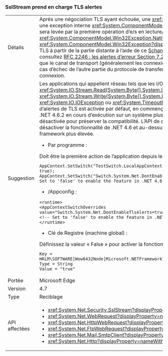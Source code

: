 ### <a name="sslstream-supports-tls-alerts"></a>SslStream prend en charge TLS alertes

|   |   |
|---|---|
|Détails|Après une négociation TLS ayant échouée, une <xref:System.IO.IOException?displayProperty=name> avec une exception interne <xref:System.ComponentModel.Win32Exception?displayProperty=name> exception sera levée par la première opération d’e/s en lecture/écriture. Le <xref:System.ComponentModel.Win32Exception.NativeErrorCode?displayProperty=name> de code pour le <xref:System.ComponentModel.Win32Exception?displayProperty=name> peuvent être mappées à l’alerte TLS à partir de la partie distante à l’aide de ce [Schannel documentation](https://msdn.microsoft.com/library/windows/desktop/dd721886%28v=vs.85%29.aspx). Pour plus d’informations, consultez [RFC 2246 : les alertes d’erreur Section 7.2.2](https://tools.ietf.org/html/rfc2246#section-7.2.2)le comportement de .NET 4.6.2 et en dessous est que le canal de transport (généralement les connexions TCP) expire pendant l’écriture ou en lecture en cas d’échec de l’autre partie du protocole de transfert et immédiatement par la suite a rejeté la connexion.|
|Suggestion|Les applications qui appellent réseau tels que les I/O APIs <xref:System.IO.Stream.Read(System.Byte[],System.Int32,System.Int32)> / <xref:System.IO.Stream.Write(System.Byte[],System.Int32,System.Int32)> doit gérer <xref:System.IO.IOException> ou <xref:System.TimeoutException?displayProperty=name>. La fonctionnalité d’alertes de TLS est activée par défaut, en commençant par .NET 4.7. Les applications ciblant .NET 4.0 - .NET 4.6.2 en cours d’exécution sur un système plus élevée ou le .NET 4.7 aura la fonctionnalité désactivée pour préserver la compatibilité. L’API de configuration suivant est disponible pour activer ou désactiver la fonctionnalité de .NET 4.6 et au-dessus des applications s’exécutant sur .NET 4.7 ou framework plus élevée.<ul><li>Par programme :</li></ul>Doit être la première action de l’application depuis le ServicePointManager initialisera qu’une seule fois :<pre><code class="language-C#">AppContext.SetSwitch(&quot;TestSwitch.LocalAppContext.DisableCaching&quot;, true);&#13;&#10;AppContext.SetSwitch(&quot;Switch.System.Net.DontEnableTlsAlerts&quot;, true); // Set to &#39;false&#39; to enable the feature in .NET 4.6 - 4.6.2.&#13;&#10;</code></pre><ul><li>/Appconfig :</li></ul><pre><code class="language-XML">&lt;runtime&gt;&#13;&#10;&lt;AppContextSwitchOverrides value=&quot;Switch.System.Net.DontEnableTlsAlerts=true&quot;/&gt;&#13;&#10;&lt;!-- Set to &#39;false&#39; to enable the feature in .NET 4.6 - 4.6.2. --&gt;&#13;&#10;&lt;/runtime&gt;&#13;&#10;</code></pre><ul><li>Clé de Registre (machine global) :</li></ul>Définissez la valeur « False » pour activer la fonctionnalité de .NET 4.6 - 4.6.2.<pre><code>Key = HKLM\SOFTWARE\[Wow6432Node\]Microsoft\.NETFramework\AppContext\Switch.System.Net.DontEnableTlsAlerts&#13;&#10;Type = String&#13;&#10;Value = &quot;true&quot;&#13;&#10;</code></pre>|
|Portée|Microsoft Edge|
|Version|4.7|
|Type|Reciblage|
|API affectées|<ul><li><xref:System.Net.Security.SslStream?displayProperty=nameWithType></li><li><xref:System.Net.WebRequest?displayProperty=nameWithType></li><li><xref:System.Net.HttpWebRequest?displayProperty=nameWithType></li><li><xref:System.Net.FtpWebRequest?displayProperty=nameWithType></li><li><xref:System.Net.Mail.SmtpClient?displayProperty=nameWithType></li><li><xref:System.Net.Http?displayProperty=nameWithType></li></ul>|

